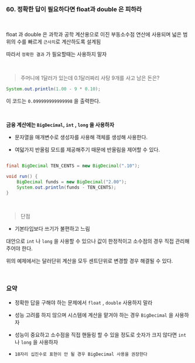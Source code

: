 


### 60. 정확한 답이 필요하다면 float과 double 은 피하라

<br>


float 과 double 은 과학과 공학 계산용으로 이진 부동소수점 연산에 사용되며 넓은 범위의 수를 빠르게 `근사치`로 계산하도록 설계됨

따라서 `정확한 결과` 가 필요할때는 사용하지 말자


<br>

> 주머니에 1달러가 있는데 0.1달러짜리 사탕 9개를 사고 남은 돈은?

```java
System.out.println(1.00 - 9 * 0.10);
```

이 코드는 `0.099999999999998` 을 출력한다.

<br>

**금융 계산에는 `BigDecimal`, `int` , `long` 을 사용하자**

- 문자열을 매개변수로 생성자를 사용해 객체를 생성해 사용한다.

- 여덟가지 반올림 모드를 제공해주기 때문에 반올림을 제어할 수 있다.


```java

final BigDecimal TEN_CENTS = new BigDecimal(".10");

void run() {
    BigDecimal funds = new BigDecimal("2.00");
    System.out.println(funds - TEN_CENTS);
}
```

<br>

> 단점

- 기본타입보다 쓰기가 불편하고 느림

대안으로 `int` 나 `long` 을 사용할 수 있으나 값이 한정적이고 소수점의 경우 직접 관리해주어야 한다.

위의 예제에서는 달러단위 계산을 모두 센트단위로 변경할 경우 해결될 수 있다.

<br>

### 요약

- 정확한 답을 구해야 하는 문제에서 `float` , `double` 사용하지 말라

- 성능 고려를 하지 않으며 시스템에 계산을 맡겨야 하는 경우 `BigDecimal` 을 사용하자

- 성능이 중요하고 소수점을 직접 핸들링 할 수 있을 정도로 숫자가 크지 않다면 `int` 나 `long` 을 사용하자

- `18자리 십진수로 표현이 안 될 경우 BigDecimal 사용을 권장한다`

